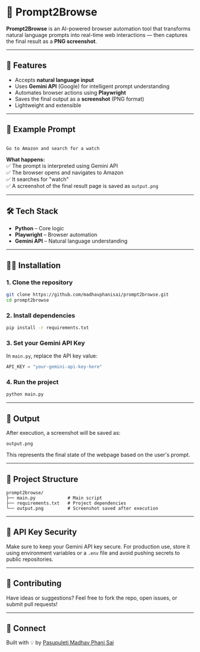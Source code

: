 # 🧠 Prompt2Browse

**Prompt2Browse** is an AI-powered browser automation tool that transforms natural language prompts into real-time web interactions — then captures the final result as a **PNG screenshot**.

---

## 🚀 Features

- Accepts **natural language input**
- Uses **Gemini API** (Google) for intelligent prompt understanding
- Automates browser actions using **Playwright**
- Saves the final output as a **screenshot** (PNG format)
- Lightweight and extensible

---

## 💬 Example Prompt

```

Go to Amazon and search for a watch

````

**What happens:**  
✅ The prompt is interpreted using Gemini API  
✅ The browser opens and navigates to Amazon  
✅ It searches for "watch"  
✅ A screenshot of the final result page is saved as `output.png`

---

## 🛠 Tech Stack

- **Python** – Core logic
- **Playwright** – Browser automation
- **Gemini API** – Natural language understanding

---

## 🧑‍💻 Installation

### 1. Clone the repository
```bash
git clone https://github.com/madhavphanisai/prompt2browse.git
cd prompt2browse
````

### 2. Install dependencies

```bash
pip install -r requirements.txt
```

### 3. Set your Gemini API Key

In `main.py`, replace the API key value:

```python
API_KEY = "your-gemini-api-key-here"
```

### 4. Run the project

```bash
python main.py
```

---

## 📸 Output

After execution, a screenshot will be saved as:

```
output.png
```

This represents the final state of the webpage based on the user's prompt.

---

## 📁 Project Structure

```
prompt2browse/
├── main.py            # Main script
├── requirements.txt   # Project dependencies
└── output.png         # Screenshot saved after execution
```

---

## 🔐 API Key Security

Make sure to keep your Gemini API key secure. For production use, store it using environment variables or a `.env` file and avoid pushing secrets to public repositories.

---

## 🤝 Contributing

Have ideas or suggestions?
Feel free to fork the repo, open issues, or submit pull requests!

---

## 🔗 Connect

Built with 💡 by [Pasupuleti Madhav Phani Sai](https://www.linkedin.com/in/madhavphanisai)


